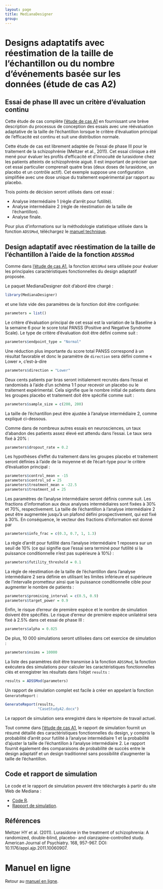 ```yaml
---
layout: page
title: MedianaDesigner
group: 
---
```


# Designs adaptatifs avec réestimation de la taille de l’échantillon ou du nombre d’événements basée sur les données (étude de cas A2)

## Essai de phase III avec un critère d’évaluation continu

Cette étude de cas complète [l’étude de cas A1](https://medianasoft.github.io/CaseStudyA1French) en fournissant une brève description du processus de conception des essais avec une réévaluation adaptative de la taille de l’échantillon lorsque le critère d’évaluation principal de l’efficacité est continu et suit une distribution normale.

Cette étude de cas est librement adaptée de l’essai de phase III pour le traitement de la schizophrénie (Meltzer et al., 2011). Cet essai clinique a été mené pour évaluer les profils d’efficacité et d’innocuité de lurasidone chez les patients atteints de schizophrénie aiguë. Il est important de préciser que cet essai particulier comprenait quatre bras (deux doses de lurasidone, un placebo et un contrôle actif). Cet exemple suppose une configuration simplifiée avec une dose unique du traitement expérimental par rapport au placebo.

Trois points de décision seront utilisés dans cet essai :

* Analyse intermédiaire 1 (règle d’arrêt pour futilité).
* Analyse intermédiaire 2 (règle de réestimation de la taille de l’échantillon).
* Analyse finale.

Pour plus d’informations sur la méthodologie statistique utilisée dans la fonction `ADSSMod`, téléchargez le [manuel technique](http://www.mediana.us/MedianaDesigner/ADSSModFrench.pdf).

## Design adaptatif avec réestimation de la taille de l’échantillon à l’aide de la fonction `ADSSMod`

Comme dans [l’étude de cas A1](https://medianasoft.github.io/CaseStudyA1), la fonction `ADSSMod` sera utilisée pour évaluer les principales caractéristiques fonctionnelles du design adaptatif proposée.

Le paquet MedianaDesigner doit d’abord être chargé :

``` r
library(MedianaDesigner)
```

et une liste vide des paramètres de la fonction doit être configurée:

``` r
parameters = list()
```

Le critère d’évaluation principal de cet essai est la variation de la Baseline à la semaine 6 pour le score total PANSS (Positive and Negative Syndrome Scale). Le type de critère d’évaluation doit être défini comme suit :

``` r
parameters$endpoint_type = "Normal"
```

Une réduction plus importante du score total PANSS correspond à un résultat favorable et donc le paramètre de `direction` sera défini comme « Lower », c’est-à-dire

``` r
parameters$direction = "Lower"
```

Deux cents patients par bras seront initialement recrutés dans l’essai et randomisés à l’aide d’un schéma 1:1 pour recevoir un placebo ou le traitement expérimental. Cela signifie que le nombre initial de patients dans les groupes placebo et traitement doit être spécifié comme suit :

``` r
parameters$sample_size = c(200, 200)
```

La taille de l’échantillon peut être ajustée à l’analyse intermédiaire 2, comme expliqué ci-dessous.

Comme dans de nombreux autres essais en neurosciences, un taux d’abandon des patients assez élevé est attendu dans l’essai. Le taux sera fixé à 20% :

``` r
parameters$dropout_rate = 0.2
``` 

Les hypothèses d’effet du traitement dans les groupes placebo et traitement seront définies à l’aide de la moyenne et de l’écart-type pour le critère d’évaluation principal :

``` r
parameters$control_mean = -15
parameters$control_sd = 25
parameters$treatment_mean = -22.5
parameters$treatment_sd = 25
```

Les paramètres de l’analyse intermédiaire seront définis comme suit. Les fractions d’information aux deux analyses intermédiaires sont fixées à 30% et 70%, respectivement. La taille de l’échantillon à l’analyse intermédiaire 2 peut être augmentée jusqu’à un plafond défini prospectivement, qui est fixé à 30%. En conséquence, le vecteur des fractions d’information est donné par

``` r
parameters$info_frac = c(0.3, 0.7, 1, 1.3)
``` 

La règle d’arrêt pour futilité dans l’analyse intermédiaire 1 reposera sur un seuil de 10% (ce qui signifie que l’essai sera terminé pour futilité si la puissance conditionnelle n’est pas supérieure à 10%) :

``` r
parameters$futility_threshold = 0.1
``` 

La règle de réestimation de la taille de l’échantillon dans l’analyse intermédiaire 2 sera définie en utilisant les limites inférieure et supérieure de l’intervalle prometteur ainsi que la puissance conditionnelle cible pour augmenter le nombre de patients :

``` r
parameters$promising_interval = c(0.5, 0.9)
parameters$target_power = 0.9
``` 

Enfin, le risque d’erreur de première espèce et le nombre de simulation doivent être spécifiés. Le risque d’erreur de première espèce unilatéral sera fixé à 2.5% dans cet essai de phase III :

``` r
parameters$alpha = 0.025
```

De plus, 10 000 simulations seront utilisées dans cet exercice de simulation :

``` r
parameters$nsims = 10000
```

La liste des paramètres doit être transmise à la fonction `ADSSMod`, la fonction exécutera des simulations pour calculer les caractéristiques fonctionnelles clés et enregistrer les résultats dans l’objet `results` :

``` r
results = ADSSMod(parameters)
```

Un rapport de simulation complet est facile à créer en appelant la fonction `GenerateReport` :

``` r
GenerateReport(results, 
               "CaseStudyA2.docx")
```

Le rapport de simulation sera enregistré dans le répertoire de travail actuel.

Tout comme dans [l’étude de cas A1](https://medianasoft.github.io/CaseStudyA1French), le rapport de simulation fournit un résumé détaillé des caractéristiques fonctionnelles du design, y compris la probabilité d’arrêt pour futilité à l’analyse intermédiaire 1 et la probabilité d’ajuster la taille de l’échantillon à l’analyse intermédiaire 2. Le rapport fournit également des comparaisons de probabilité de succès entre le design adaptatif et un design traditionnel sans possibilité d’augmenter la taille de l’échantillon.

## Code et rapport de simulation

Le code et le rapport de simulation peuvent être téléchargés à partir du site Web de Mediana :

* [Code R](http://www.mediana.us/MedianaDesigner/CaseStudyA2.r).
* [Rapport de simulation](http://www.mediana.us/MedianaDesigner/CaseStudyA2.docx).

## Références

Meltzer HY et al. (2011). Lurasidone in the treatment of schizophrenia: A randomized, double-blind, placebo- and olanzapine-controlled study. American Journal of Psychiatry. 168, 957-967. DOI: 10.1176/appi.ajp.2011.10060907.

# Manuel en ligne

Retour au [manuel en ligne](https://medianasoft.github.io/MedianaDesignerFrench).
